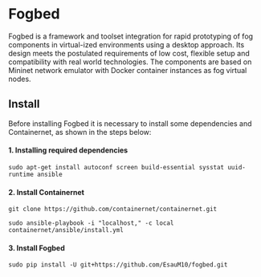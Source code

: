 # Fogbed

Fogbed is a framework and toolset integration for rapid prototyping of fog components in virtual-ized environments using a desktop approach. Its design meets the postulated requirements of low cost, flexible setup and compatibility with real world technologies. The components are based on Mininet network emulator with Docker container instances as fog virtual nodes.

## Install

Before installing Fogbed it is necessary to install some dependencies and Containernet, as shown in the steps below:

#### 1. Installing required dependencies

```
sudo apt-get install autoconf screen build-essential sysstat uuid-runtime ansible
```



#### 2. Install Containernet

```
git clone https://github.com/containernet/containernet.git
```

```
sudo ansible-playbook -i "localhost," -c local containernet/ansible/install.yml
```


#### 3. Install Fogbed
```
sudo pip install -U git+https://github.com/EsauM10/fogbed.git
```